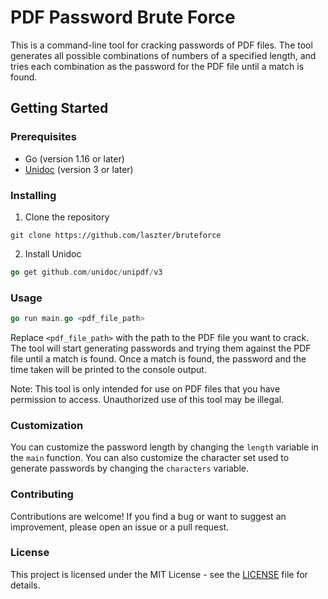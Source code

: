 # PDF Password Brute Force
This is a command-line tool for cracking passwords of PDF files. The tool generates all possible combinations of numbers of a specified length, and tries each combination as the password for the PDF file until a match is found.

## Getting Started

### Prerequisites
- Go (version 1.16 or later)
- [Unidoc](https://github.com/unidoc/unipdf) (version 3 or later)

### Installing
1. Clone the repository

```git
git clone https://github.com/laszter/bruteforce
```

2. Install Unidoc

```go
go get github.com/unidoc/unipdf/v3
```

### Usage
```go
go run main.go <pdf_file_path>
```

Replace `<pdf_file_path>` with the path to the PDF file you want to crack. The tool will start generating passwords and trying them against the PDF file until a match is found. Once a match is found, the password and the time taken will be printed to the console output.

Note: This tool is only intended for use on PDF files that you have permission to access. Unauthorized use of this tool may be illegal.

### Customization
You can customize the password length by changing the `length` variable in the `main` function. You can also customize the character set used to generate passwords by changing the `characters` variable.

### Contributing
Contributions are welcome! If you find a bug or want to suggest an improvement, please open an issue or a pull request.

### License
This project is licensed under the MIT License - see the [LICENSE](https://choosealicense.com/licenses/mit/) file for details.